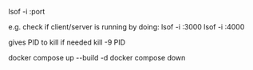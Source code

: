 lsof -i :port

e.g. check if client/server is running by doing:
lsof -i :3000
lsof -i :4000

gives PID to kill if needed
kill -9 PID



docker compose up --build  -d
docker compose down
